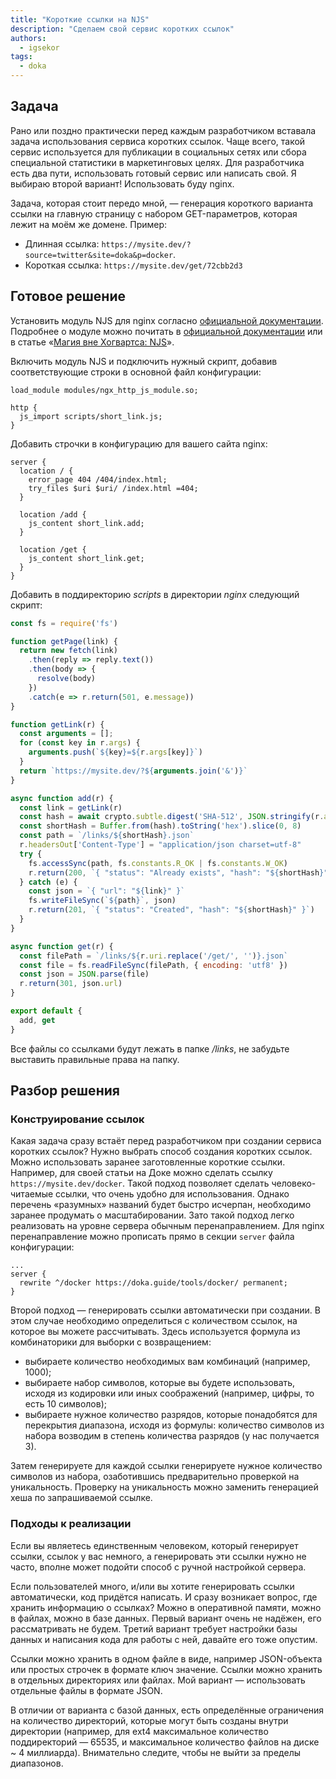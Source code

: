 ```yaml
---
title: "Короткие ссылки на NJS"
description: "Сделаем свой сервис коротких ссылок"
authors:
  - igsekor
tags:
  - doka
---
```


## Задача

Рано или поздно практически перед каждым разработчиком вставала задача использования сервиса коротких ссылок. Чаще всего, такой сервис используется для публикации в социальных сетях или сбора специальной статистики в маркетинговых целях. Для разработчика есть два пути, использовать готовый сервис или написать свой. Я выбираю второй вариант! Использовать буду nginx.

Задача, которая стоит передо мной, — генерация короткого варианта ссылки на главную страницу с набором GET-параметров, которая лежит на моём же домене. Пример:

- Длинная ссылка: `https://mysite.dev/?source=twitter&site=doka&p=docker`.
- Короткая ссылка: `https://mysite.dev/get/72cbb2d3`

## Готовое решение

Установить модуль NJS для nginx согласно [официальной документации](https://nginx.org/ru/docs/njs/install.html).  Подробнее о модуле можно почитать в [официальной документации](https://nginx.org/en/docs/njs/) или в статье «[Ма­гия вне Хо­гварт­са: NJS](https://web-standards.ru/articles/magic-njs/)».

Включить модуль NJS и подключить нужный скрипт, добавив соответствующие строки в основной файл конфигурации:

```nginxconf
load_module modules/ngx_http_js_module.so;

http {
  js_import scripts/short_link.js;
}
```

Добавить строчки в конфигурацию для вашего сайта nginx:

```nginxconf
server {
  location / {
    error_page 404 /404/index.html;
    try_files $uri $uri/ /index.html =404;
  }

  location /add {
    js_content short_link.add;
  }

  location /get {
    js_content short_link.get;
  }
}
```

Добавить в поддиректорию _scripts_ в директории _nginx_ следующий скрипт:

```javascript
const fs = require('fs')

function getPage(link) {
  return new fetch(link)
    .then(reply => reply.text())
    .then(body => {
      resolve(body)
    })
    .catch(e => r.return(501, e.message))
}

function getLink(r) {
  const arguments = [];
  for (const key in r.args) {
    arguments.push(`${key}=${r.args[key]}`)
  }
  return `https://mysite.dev/?${arguments.join('&')}`
}

async function add(r) {
  const link = getLink(r)
  const hash = await crypto.subtle.digest('SHA-512', JSON.stringify(r.args))
  const shortHash = Buffer.from(hash).toString('hex').slice(0, 8)
  const path = `/links/${shortHash}.json`
  r.headersOut['Content-Type'] = "application/json charset=utf-8"
  try {
    fs.accessSync(path, fs.constants.R_OK | fs.constants.W_OK)
    r.return(200, `{ "status": "Already exists", "hash": "${shortHash}" }`)
  } catch (e) {
    const json = `{ "url": "${link}" }`
    fs.writeFileSync(`${path}`, json)
    r.return(201, `{ "status": "Created", "hash": "${shortHash}" }`)
  }
}

async function get(r) {
  const filePath = `/links/${r.uri.replace('/get/', '')}.json`
  const file = fs.readFileSync(filePath, { encoding: 'utf8' })
  const json = JSON.parse(file)
  r.return(301, json.url)
}

export default {
  add, get
}
```

Все файлы со ссылками будут лежать в папке _/links_, не забудьте выставить правильные права на папку.

## Разбор решения

### Конструирование ссылок

Какая задача сразу встаёт перед разработчиком при создании сервиса коротких ссылок? Нужно выбрать способ создания коротких ссылок. Можно использовать заранее заготовленные короткие ссылки. Например, для своей статьи на Доке можно сделать ссылку `https://mysite.dev/docker`. Такой подход позволяет сделать человеко-читаемые ссылки, что очень удобно для использования. Однако перечень «разумных» названий будет быстро исчерпан, необходимо заранее продумать о масштабировании. Зато такой подход легко реализовать на уровне сервера обычным перенаправлением. Для nginx перенаправление можно прописать прямо в секции `server` файла конфигурации:

```nginxconf
...
server {
  rewrite ^/docker https://doka.guide/tools/docker/ permanent;
}
```

Второй подход — генерировать ссылки автоматически при создании. В этом случае необходимо определиться с количеством ссылок, на которое вы можете рассчитывать. Здесь используется формула из комбинаторики для выборки с возвращением:

- выбираете количество необходимых вам комбинаций (например, 1000);
- выбираете набор символов, которые вы будете использовать, исходя из кодировки или иных соображений (например, цифры, то есть 10 символов);
- выбираете нужное количество разрядов, которые понадобятся для перекрытия диапазона, исходя из формулы: количество символов из набора возводим в степень количества разрядов (у нас получается 3).

Затем генерируете для каждой ссылки генерируете нужное количество символов из набора, озаботившись предварительно проверкой на уникальность. Проверку на уникальность можно заменить генерацией хеша по запрашиваемой ссылке.

### Подходы к реализации

Если вы являетесь единственным человеком, который генерирует ссылки, ссылок у вас немного, а генерировать эти ссылки нужно не часто, вполне может подойти способ с ручной настройкой сервера.

Если пользователей много, и/или вы хотите генерировать ссылки автоматически, код придётся написать. И сразу возникает вопрос, где хранить информацию о ссылках? Можно в оперативной памяти, можно в файлах, можно в базе данных. Первый вариант очень не надёжен, его рассматривать не будем. Третий вариант требует настройки базы данных и написания кода для работы с ней, давайте его тоже опустим.

Ссылки можно хранить в одном файле в виде, например JSON-объекта или простых строчек в формате ключ значение. Ссылки можно хранить в отдельных директориях или файлах. Мой вариант — использовать отдельные файлы в формате JSON.

В отличии от варианта с базой данных, есть определённые ограничения на количество директорий, которые могут быть созданы внутри директории (например, для ext4 максимальное количество поддиректорий — 65535, и максимальное количество файлов на диске ~ 4 миллиарда). Внимательно следите, чтобы не выйти за пределы диапазонов.

